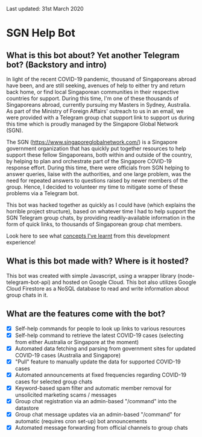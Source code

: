 Last updated: 31st March 2020

# SGN Help Bot

## What is this bot about? Yet another Telegram bot? (Backstory and intro)
In light of the recent COVID-19 pandemic, thousand of Singaporeans abroad have been, and are still seeking, avenues of help to either try and return back home, or find local Singaporean communities in their respective countries for support. During this time, I'm one of these thousands of Singaporeans abroad, currently pursuing my Masters in Sydney, Australia. As part of the Ministry of Foreign Affairs' outreach to us in an email, we were provided with a Telegram group chat support link to support us during this time which is proudly managed by the Singapore Global Network (SGN).

The SGN (https://www.singaporeglobalnetwork.com/) is a Singapore government organization that has quickly put together resources to help support these fellow Singaporeans, both within and outside of the country, by helping to plan and orchestrate part of the Singapore COVID-19 response effort. During this time, there were officials from SGN helping to answer queries, liaise with the authorities, and one large problem, was the need for repeated answers to questions raised by newer members of the group. Hence, I decided to volunteer my time to mitigate some of these problems via a Telegram bot.

This bot was hacked together as quickly as I could have (which explains the horrible project structure), based on whatever time I had to help support the SGN Telegram group chats, by providing readily-available information in the form of quick links, to thousands of Singaporean group chat members.

Look here to see what [concepts I've learnt](https://github.com/nelsongoh/sgn_help_bot/blob/master/LESSONS.md) from this development experience!

## What is this bot made with? Where is it hosted?
This bot was created with simple Javascript, using a wrapper library (node-telegram-bot-api) and hosted on Google Cloud.
This bot also utilizes Google Cloud Firestore as a NoSQL database to read and write information about group chats in it.

## What are the features come with the bot?
- [x] Self-help commands for people to look up links to various resources
- [x] Self-help command to retrieve the latest COVID-19 cases (selecting from either Australia or Singapore at the moment)
- [x] Automated data fetching and parsing from government sites for updated COVID-19 cases (Australia and Singapore)
- [x] "Pull" feature to manually update the data for supported COVID-19 cases
- [x] Automated announcements at fixed frequencies regarding COVID-19 cases for selected group chats
- [x] Keyword-based spam filter and automatic member removal for unsolicited marketing scams / messages
- [x] Group chat registration via an admin-based "/command" into the datastore
- [x] Group chat message updates via an admin-based "/command" for automatic (requires cron set-up) bot announcements
- [x] Automated message forwarding from official channels to group chats
